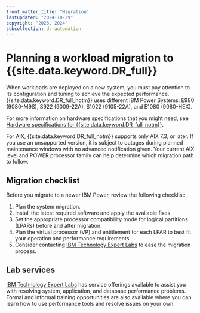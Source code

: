 ```yaml
---
front_matter_title: "Migration"
lastupdated: "2024-10-29"
copyright: "2023, 2024"
subcollection: dr-automation
---
```

# Planning a workload migration to {{site.data.keyword.DR_full}}

When workloads are deployed on a new system, you must pay attention to its configuration and tuning to achieve the expected performance. {{site.data.keyword.DR_full_notm}} uses different IBM Power Systems: E980 (9080-M9S), S922 (9009-22A), S1022 (9105-22A), and E1080 (9080-HEX).

For more information on hardware specifications that you might need, see [Hardware specifications for {{site.data.keyword.DR_full_notm}}](/docs-draft/dr-automation-powervs?topic=dr-automation-powervs-architecture-for-ibm-power-virtual-server-dr-automation#hardware-specifications).

For AIX, {{site.data.keyword.DR_full_notm}} supports only AIX 7.3, or later. If you use an unsupported version, it is subject to outages during planned maintenance windows with no advanced notification given. Your current AIX level and POWER processor family can help determine which migration path to follow.

## Migration checklist

Before you migrate to a newer IBM Power, review the following checklist:

1. Plan the system migration.
2. Install the latest required software and apply the available fixes.
3. Set the appropriate processor compatibility mode for logical partitions (LPARs) before and after migration.
4. Plan the virtual processor (VP) and entitlement for each LPAR to best fit your operation and performance requirements.
5. Consider contacting [IBM Technology Expert Labs](https://cloud.ibm.com/docs/power-iaas?topic=power-iaas-system-migration#lab-services) to ease the migration process.

## Lab services

[IBM Technology Expert Labs](https://www.ibm.com/products/expertlabs) has service offerings available to assist you with resolving system, application, and database performance problems. Formal and informal training opportunities are also available where you can learn how to use performance tools and resolve issues on your own.
